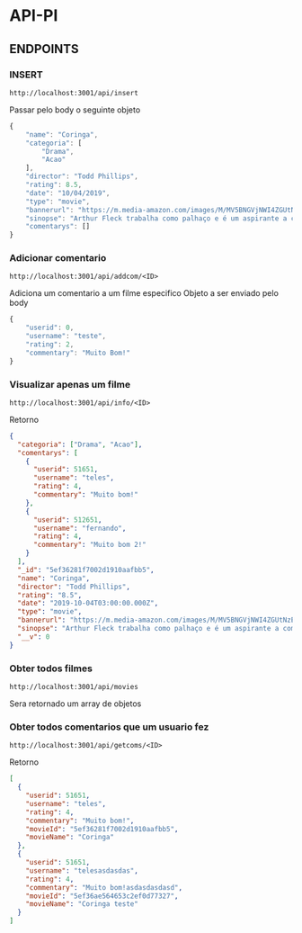 # API-PI

## ENDPOINTS

### INSERT

`http://localhost:3001/api/insert`

Passar pelo body o seguinte objeto

```js
{
	"name": "Coringa",
	"categoria": [
		"Drama",
		"Acao"
	],
	"director": "Todd Phillips",
	"rating": 8.5,
	"date": "10/04/2019",
	"type": "movie",
	"bannerurl": "https://m.media-amazon.com/images/M/MV5BNGVjNWI4ZGUtNzE0MS00YTJmLWE0ZDctN2ZiYTk2YmI3NTYyXkEyXkFqcGdeQXVyMTkxNjUyNQ@@._V1_SY1000_CR0,0,674,1000_AL_.jpg",
	"sinopse": "Arthur Fleck trabalha como palhaço e é um aspirante a comediante de stand-up. Ele tem problemas de saúde mental, parte dos quais envolve risos incontroláveis. Os tempos são difíceis e, devido aos seus problemas e ocupação, Arthur tem um tempo ainda pior do que a maioria. Com o tempo, essas questões o suportam, moldando suas ações, fazendo-o assumir a persona que ele é mais conhecido como... O Coringa",
	"comentarys": []
}
```

### Adicionar comentario

`http://localhost:3001/api/addcom/<ID>`

Adiciona um comentario a um filme especifico
Objeto a ser enviado pelo body

```js
{
    "userid": 0,
    "username": "teste",
    "rating": 2,
	"commentary": "Muito Bom!"
}
```

### Visualizar apenas um filme

`http://localhost:3001/api/info/<ID>`

Retorno

```json
{
  "categoria": ["Drama", "Acao"],
  "comentarys": [
    {
      "userid": 51651,
      "username": "teles",
      "rating": 4,
      "commentary": "Muito bom!"
    },
    {
      "userid": 512651,
      "username": "fernando",
      "rating": 4,
      "commentary": "Muito bom 2!"
    }
  ],
  "_id": "5ef36281f7002d1910aafbb5",
  "name": "Coringa",
  "director": "Todd Phillips",
  "rating": "8.5",
  "date": "2019-10-04T03:00:00.000Z",
  "type": "movie",
  "bannerurl": "https://m.media-amazon.com/images/M/MV5BNGVjNWI4ZGUtNzE0MS00YTJmLWE0ZDctN2ZiYTk2YmI3NTYyXkEyXkFqcGdeQXVyMTkxNjUyNQ@@._V1_SY1000_CR0,0,674,1000_AL_.jpg",
  "sinopse": "Arthur Fleck trabalha como palhaço e é um aspirante a comediante de stand-up. Ele tem problemas de saúde mental, parte dos quais envolve risos incontroláveis. Os tempos são difíceis e, devido aos seus problemas e ocupação, Arthur tem um tempo ainda pior do que a maioria. Com o tempo, essas questões o suportam, moldando suas ações, fazendo-o assumir a persona que ele é mais conhecido como... O Coringa",
  "__v": 0
}
```

### Obter todos filmes

`http://localhost:3001/api/movies`

Sera retornado um array de objetos

### Obter todos comentarios que um usuario fez

`http://localhost:3001/api/getcoms/<ID>`

Retorno

```json
[
  {
    "userid": 51651,
    "username": "teles",
    "rating": 4,
    "commentary": "Muito bom!",
    "movieId": "5ef36281f7002d1910aafbb5",
    "movieName": "Coringa"
  },
  {
    "userid": 51651,
    "username": "telesasdasdas",
    "rating": 4,
    "commentary": "Muito bom!asdasdasdasd",
    "movieId": "5ef36ae564653c2ef0d77327",
    "movieName": "Coringa teste"
  }
]
```
